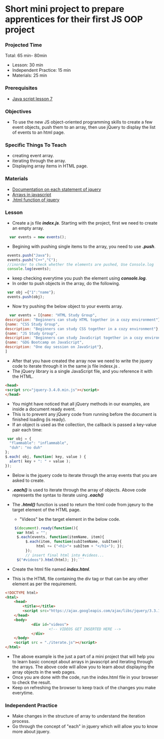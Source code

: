 # Short mini project to prepare apprentices for their first JS OOP project

### Projected Time

Total: 65 min- 80min
- Lesson: 30 min
- Independent Practice: 15 min
- Materials: 25 min

### Prerequisites

- [Java script lesson 7](/javascript/javascript-7.md)


### Objectives

- To  use the new JS object-oriented programming skills to create a few event objects, push them to an array, then use jQuery to display the list of events to an html page.

### Specific Things To Teach

- creating event array.
- iterating through the array.
- Displaying array items in HTML page.

### Materials

- [Documentation on each statement of jquery](http://api.jquery.com/jquery.each/)
- [Arrays in javascript](https://www.w3schools.com/js/js_arrays.asp)
- [.html function of jquery](https://www.w3schools.com/jquery/html_html.asp)

### Lesson

- Create a js file ***index.js***. Starting with the project, first we need to create an empty array.
```javascript
  var events = new events();
```

- Begining with pushing single items to the array, you need to use ***.push***.
```javascript
 events.push("Java");
 events.push("C++","C");
 //inorder to check whether the elements are pushed, Use Console.log
 console.log(events);
```
- keep checking everytime you push the element using ***console.log***.
- In order to push objects in the array, do the following.
```javascript
 var obj ={"1":"name"};
 events.push(obj);
```
- Now try pushing the below object to your events array.
```javascript
  var events = [{name: "HTML Study Group",
description: "Beginners can study HTML together in a cozy environment"},
{name: "CSS Study Group",
description: "Beginners can study CSS together in a cozy environment"},
{name: "JS Study Group",
description: "Beginners can study JavaScript together in a cozy environment"},
{name: "GDG Bootcamp on JavaScript",
description: "One day session on JavaSript"},
]
```
- After that you have created the array now we need to write the jquery code to iterate through it in the same js file indesx.js .
- The jQuery library is a single JavaScript file, and you reference it with the HTML.
```html
<head>
<script src="jquery-3.4.0.min.js"></script>
</head>
```
- You might have noticed that all jQuery methods in our examples, are inside a document ready event.
- This is to prevent any jQuery code from running before the document is finished loading (is ready).
- If an object is used as the collection, the callback is passed a key-value pair each time:
```javascript
 var obj = {
  "flammable": "inflammable",
  "duh": "no duh"
};
$.each( obj, function( key, value ) {
  alert( key + ": " + value );
});
```
- Below is the jquery code to iterate through the array events that you are asked to create.
- ***.each()*** is used to iterate through the array of objects. Above code represents the  syntax to iterate using ***.each()***
- The ***.html()*** function is used to return the html code from jqeury to the target element of the HTML page.
  - "Videos" be the target element in the below code.

  ```javascript
   $(document).ready(function(){
    var html = "";
    $.each(events, function(itemName, item){
        $.each(item, function(subItemName, subItem){
             html += ("<h1>"+ subItem + "</h1>"); });
        });
        // insert final html into #videos...
    $("#videos").html(html); });```

- Create the html file named ***index.html***. 
- This is the HTML file containing the div tag or that can be any other element as per the requirement.

```html
<!DOCTYPE html>
<html>
    <head>
        <title></title>
        <script src="https://ajax.googleapis.com/ajax/libs/jquery/3.3.1/jquery.min.js"></script>
    </head>
    <body>
            <div id="videos">
                    <!-- VIDEOS GET INSERTED HERE -->
            </div>
    </body>
    <script src = "./iterate.js"></script>
</html>
```

- The above example is the just a part of a mini project that will help you to learn basic concept about arrays in javascript and iterating through the arrays. The above code will allow you to learn about displaying the array objects in the web pages.
- Once you are done with the code, run the index.html file in your browser to check the result.
- Keep on refreshing the browser to keep track of the changes you make everytime.

### Independent Practice

- Make changes in the structure of array to understand the iteration process.
- Go through the concept of "each" in jquery which will allow you to know more about jquery.





